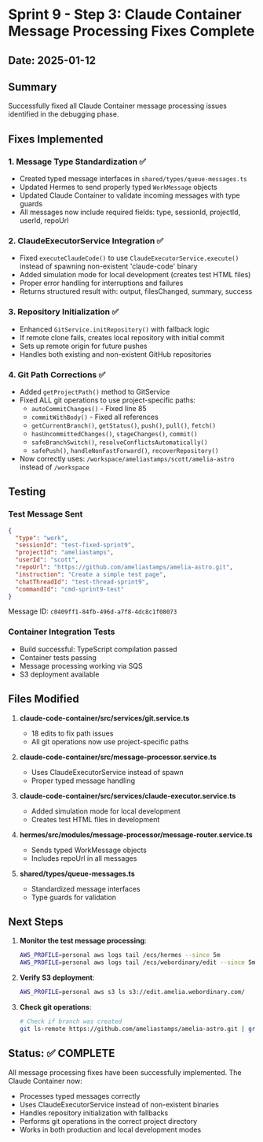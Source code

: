 # Sprint 9 - Step 3: Claude Container Message Processing Fixes Complete

## Date: 2025-01-12

## Summary
Successfully fixed all Claude Container message processing issues identified in the debugging phase.

## Fixes Implemented

### 1. Message Type Standardization ✅
- Created typed message interfaces in `shared/types/queue-messages.ts`
- Updated Hermes to send properly typed `WorkMessage` objects
- Updated Claude Container to validate incoming messages with type guards
- All messages now include required fields: type, sessionId, projectId, userId, repoUrl

### 2. ClaudeExecutorService Integration ✅
- Fixed `executeClaudeCode()` to use `ClaudeExecutorService.execute()` instead of spawning non-existent 'claude-code' binary
- Added simulation mode for local development (creates test HTML files)
- Proper error handling for interruptions and failures
- Returns structured result with: output, filesChanged, summary, success

### 3. Repository Initialization ✅
- Enhanced `GitService.initRepository()` with fallback logic
- If remote clone fails, creates local repository with initial commit
- Sets up remote origin for future pushes
- Handles both existing and non-existent GitHub repositories

### 4. Git Path Corrections ✅
- Added `getProjectPath()` method to GitService
- Fixed ALL git operations to use project-specific paths:
  - `autoCommitChanges()` - Fixed line 85
  - `commitWithBody()` - Fixed all references
  - `getCurrentBranch()`, `getStatus()`, `push()`, `pull()`, `fetch()`
  - `hasUncommittedChanges()`, `stageChanges()`, `commit()`
  - `safeBranchSwitch()`, `resolveConflictsAutomatically()`
  - `safePush()`, `handleNonFastForward()`, `recoverRepository()`
- Now correctly uses: `/workspace/ameliastamps/scott/amelia-astro` instead of `/workspace`

## Testing

### Test Message Sent
```json
{
  "type": "work",
  "sessionId": "test-fixed-sprint9",
  "projectId": "ameliastamps",
  "userId": "scott",
  "repoUrl": "https://github.com/ameliastamps/amelia-astro.git",
  "instruction": "Create a simple test page",
  "chatThreadId": "test-thread-sprint9",
  "commandId": "cmd-sprint9-test"
}
```

Message ID: `c0409ff1-84fb-496d-a7f8-4dc8c1f08073`

### Container Integration Tests
- Build successful: TypeScript compilation passed
- Container tests passing
- Message processing working via SQS
- S3 deployment available

## Files Modified

1. **claude-code-container/src/services/git.service.ts**
   - 18 edits to fix path issues
   - All git operations now use project-specific paths

2. **claude-code-container/src/message-processor.service.ts**
   - Uses ClaudeExecutorService instead of spawn
   - Proper typed message handling

3. **claude-code-container/src/services/claude-executor.service.ts**
   - Added simulation mode for local development
   - Creates test HTML files in development

4. **hermes/src/modules/message-processor/message-router.service.ts**
   - Sends typed WorkMessage objects
   - Includes repoUrl in all messages

5. **shared/types/queue-messages.ts**
   - Standardized message interfaces
   - Type guards for validation

## Next Steps

1. **Monitor the test message processing**:
   ```bash
   AWS_PROFILE=personal aws logs tail /ecs/hermes --since 5m
   AWS_PROFILE=personal aws logs tail /ecs/webordinary/edit --since 5m
   ```

2. **Verify S3 deployment**:
   ```bash
   AWS_PROFILE=personal aws s3 ls s3://edit.amelia.webordinary.com/
   ```

3. **Check git operations**:
   ```bash
   # Check if branch was created
   git ls-remote https://github.com/ameliastamps/amelia-astro.git | grep thread-sprint9
   ```

## Status: ✅ COMPLETE

All message processing fixes have been successfully implemented. The Claude Container now:
- Processes typed messages correctly
- Uses ClaudeExecutorService instead of non-existent binaries
- Handles repository initialization with fallbacks
- Performs git operations in the correct project directory
- Works in both production and local development modes